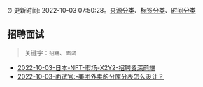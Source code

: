 :alarm_clock: 更新时间: 2022-10-03 07:50:28。[来源分类](../README.md)、[标签分类](../TAGS.md)、[时间分类](../TIMELINE.md)

## 招聘面试


> 关键字：`招聘`、`面试`



- [2022-10-03-日本-NFT-市场-X2Y2-招聘资深前端](https://www.v2ex.com/t/884488) 
- [2022-10-03-面试官:-美团外卖的分库分表怎么设计？](https://toutiao.io/k/5u4v9wc) 